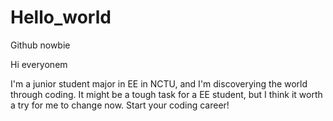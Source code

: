 # Hello_world
Github nowbie

Hi everyonem

I'm a junior student major in EE in NCTU, and I'm discoverying the world through coding.
It might be a tough task for a EE student, but I think it worth a try for me to change now.
Start your coding career!
